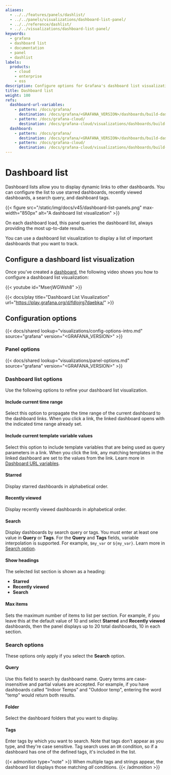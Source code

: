 ```yaml
---
aliases:
  - ../../features/panels/dashlist/
  - ../../panels/visualizations/dashboard-list-panel/
  - ../../reference/dashlist/
  - ../../visualizations/dashboard-list-panel/
keywords:
  - grafana
  - dashboard list
  - documentation
  - panel
  - dashlist
labels:
  products:
    - cloud
    - enterprise
    - oss
description: Configure options for Grafana's dashboard list visualization
title: Dashboard list
weight: 100
refs:
  dashboard-url-variables:
    - pattern: /docs/grafana/
      destination: /docs/grafana/<GRAFANA_VERSION>/dashboards/build-dashboards/create-dashboard-url-variables/
    - pattern: /docs/grafana-cloud/
      destination: /docs/grafana-cloud/visualizations/dashboards/build-dashboards/create-dashboard-url-variables/
  dashboard:
    - pattern: /docs/grafana/
      destination: /docs/grafana/<GRAFANA_VERSION>/dashboards/build-dashboards/create-dashboard/
    - pattern: /docs/grafana-cloud/
      destination: /docs/grafana-cloud/visualizations/dashboards/build-dashboards/create-dashboard/
---
```


# Dashboard list

Dashboard lists allow you to display dynamic links to other dashboards. You can configure the list to use starred dashboards, recently viewed dashboards, a search query, and dashboard tags.

{{< figure src="/static/img/docs/v45/dashboard-list-panels.png" max-width="850px" alt="A dashboard list visualization" >}}

On each dashboard load, this panel queries the dashboard list, always providing the most up-to-date results.

You can use a dashboard list visualization to display a list of important dashboards that you want to track.

## Configure a dashboard list visualization

Once you’ve created a [dashboard](ref:dashboard), the following video shows you how to configure a dashboard list visualization:

{{< youtube id="MserjWGWsh8" >}}

{{< docs/play title="Dashboard List Visualization" url="https://play.grafana.org/d/fdlojrg7daebka/" >}}

## Configuration options

{{< docs/shared lookup="visualizations/config-options-intro.md" source="grafana" version="<GRAFANA_VERSION>" >}}

### Panel options

{{< docs/shared lookup="visualizations/panel-options.md" source="grafana" version="<GRAFANA_VERSION>" >}}

### Dashboard list options

Use the following options to refine your dashboard list visualization.

#### Include current time range

Select this option to propagate the time range of the current dashboard to the dashboard links. When you click a link, the linked dashboard opens with the indicated time range already set.

#### Include current template variable values

Select this option to include template variables that are being used as query parameters in a link. When you click the link, any matching templates in the linked dashboard are set to the values from the link. Learn more in [Dashboard URL variables](ref:dashboard-url-variables).

#### Starred

Display starred dashboards in alphabetical order.

#### Recently viewed

Display recently viewed dashboards in alphabetical order.

#### Search

Display dashboards by search query or tags. You must enter at least one value in **Query** or **Tags**. For the **Query** and **Tags** fields, variable interpolation is supported. For example, `$my_var` or `${my_var}`. Learn more in [Search option](#search-options).

#### Show headings

The selected list section is shown as a heading:

- **Starred**
- **Recently viewed**
- **Search**

#### Max items

Sets the maximum number of items to list per section. For example, if you leave this at the default value of 10 and select **Starred** and **Recently viewed** dashboards, then the panel displays up to 20 total dashboards, 10 in each section.

### Search options

These options only apply if you select the **Search** option.

#### Query

Use this field to search by dashboard name. Query terms are case-insensitive and partial values are accepted. For example, if you have dashboards called "Indoor Temps" and "Outdoor temp", entering the word "temp" would return both results.

#### Folder

Select the dashboard folders that you want to display.

#### Tags

Enter tags by which you want to search. Note that tags don't appear as you type, and they're case sensitive. Tag search uses an `OR` condition, so if a dashboard has one of the defined tags, it's included in the list.

{{< admonition type="note" >}}
When multiple tags and strings appear, the dashboard list displays those matching _all_ conditions.
{{< /admonition >}}
